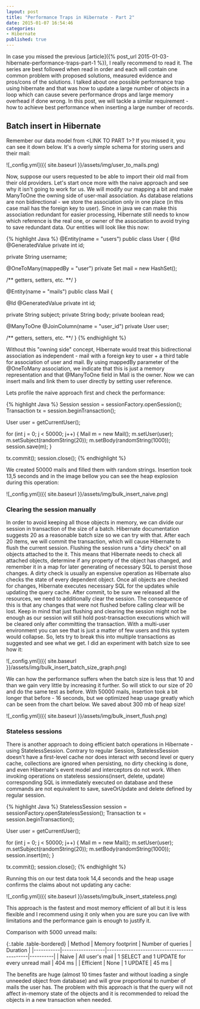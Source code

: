 ```yaml
---
layout: post
title: "Performance Traps in Hibernate - Part 2"
date: 2015-01-07 16:54:46
categories:
- Hibernate
published: true
---
```


In case you missed the previous [article]({% post_url 2015-01-03-hibernate-performance-traps-part-1 %}), I really recommend to read it. 
The series are best followed when read in order and each will contain one common problem with proposed solutions, measured evidence and pros/cons of the solutions.
I talked about one possible performance trap using hibernate and that was how to update a large number of objects in a loop which can cause severe performance drops and large memory overhead if done wrong.
In this post, we will tackle a similar requirement - how to achieve best performance when inserting a large number of records.<!--more-->

## Batch insert in Hibernate

Remember our data model from <LINK TO PART 1>? If you missed it, you can see it down below. It's a overly simple schema for storing users and their mail:

![_config.yml]({{ site.baseurl }}/assets/img/user_to_mails.png)

Now, suppose our users requested to be able to import their old mail from their old providers. Let's start once more with the naive approach and see why it isn't going to work for us.
We will modify our mapping a bit and make ManyToOne the owning side of user-mail association.
As database relations are non bidirectional - we store the association only in one place (in this case mail has the foreign key to user).
Since in java we can make this association redundant for easier processing, Hibernate still needs to know which reference is the real one, or owner of the association to avoid trying to save redundant data.
Our entities will look like this now:

{% highlight Java %}
@Entity(name = "users")
public class User {
  @Id
  @GeneratedValue
  private int id;
		
  private String username;
		
  @OneToMany(mappedBy = "user")
  private Set<Mail> mail = new HashSet<Mail>();
		
  /** getters, setters, etc. **/
}

@Entity(name = "mails")
public class Mail {

  @Id
  @GeneratedValue
  private int id;
	
  private String subject;
  private String body;
  private boolean read;
  
  @ManyToOne
  @JoinColumn(name = "user_id")
  private User user;
	
  /** getters, setters, etc. **/
}
{% endhighlight %}

Without this "owning side" concept, Hibernate would treat this bidirectional association as independent - mail with a foreign key to user + a third table for association of user and mail.
By using mappedBy parameter of the @OneToMany association, we indicate that this is just a memory representation and that @ManyToOne field in Mail is the owner.
Now we can insert mails and link them to user directly by setting user reference.

Lets profile the naive approach first and check the performance: 

{% highlight Java %}
Session session = sessionFactory.openSession();
Transaction tx = session.beginTransaction();

User user = getCurrentUser();

for (int j = 0; j < 50000; j++) {
  Mail m = new Mail();
  m.setUser(user);
  m.setSubject(randomString(20));
  m.setBody(randomString(1000));
  session.save(m);
}

tx.commit();
session.close();
{% endhighlight %}

We created 50000 mails and filled them with random strings. Insertion took 13,5 seconds and in the image bellow you can see the heap explosion during this operation:

![_config.yml]({{ site.baseurl }}/assets/img/bulk_insert_naive.png)

### Clearing the session manually

In order to avoid keeping all those objects in memory, we can divide our session in transaction of the size of a batch. Hibernate documentation suggests 20 as a reasonable batch size so we can try with that.
After each 20 items, we will commit the transaction, which will cause Hibernate to flush the current session. 
Flushing the session runs a "dirty check" on all objects attached to the it. 
This means that Hibernate needs to check all attached objects, determine if any property of the object has changed, and remember it in a map for later generating of necessary SQL to persist those changes.
A dirty check is usually an expensive operation as Hibernate also checks the state of every dependent object.
Once all objects are checked for changes, Hibernate executes necessary SQL for the updates while updating the query cache.
After commit, to be sure we released all the resources, we need to additionally clear the session. The consequence of this is that any changes that were not flushed before calling clear will be lost.
Keep in mind that just flushing and clearing the session might not be enough as our session will still hold post-transaction executions which will be cleared only after committing the transaction.
With a multi-user environment you can see that is just a matter of few users and this system would collapse. So, lets try to break this into multiple transactions as suggested and see what we get.
I did an experiment with batch size to see how it: 

![_config.yml]({{ site.baseurl }}/assets/img/bulk_insert_batch_size_graph.png)

We can how the performance suffers when the batch size is less that 10 and than we gain very little by increasing it further. So will stick to our size of 20 and do the same test as before.
With 50000 mails, insertion took a bit longer that before - 16 seconds, but we optimized heap usage greatly which can be seen from the chart below. We saved about 300 mb of heap size!

![_config.yml]({{ site.baseurl }}/assets/img/bulk_insert_flush.png)

### Stateless sessions

There is another approach to doing efficient batch operations in Hibernate - using StatelessSession.
Contrary to regular Session, StatelessSession doesn't have a first-level cache nor does interact with second level or query cache,
collections are ignored when persisting, no dirty checking is done, and even Hibernate's event model and interceptors do not work.
When invoking operations on stateless sessions(insert, delete, update) corresponding SQL is immediately executed on database and these commands are not equivalent to save, saveOrUpdate and delete defined by regular session.

{% highlight Java %}
StatelessSession session = sessionFactory.openStatelessSession();
Transaction tx = session.beginTransaction();

User user = getCurrentUser();

for (int j = 0; j < 50000; j++) {
  Mail m = new Mail();
  m.setUser(user);
  m.setSubject(randomString(20));
  m.setBody(randomString(1000));
  session.insert(m);
}

tx.commit();
session.close();
{% endhighlight %}

Running this on our test data took 14,4 seconds and the heap usage confirms the claims about not updating any cache:

![_config.yml]({{ site.baseurl }}/assets/img/bulk_insert_stateless.png)

This approach is the fastest and most memory efficient of all but it is less flexible and I recommend using it only when you are sure you can live with limitations and the performance gain is enough to justify it.



Comparison with 5000 unread mails:

{:.table .table-bordered}
| Method    | Memory footprint | Number of queries                           | Duration |
|-----------|------------------|---------------------------------------------|----------|
| Naive     | All user's mail  | 1 SELECT and 1 UPDATE for every unread mail | 404 ms   |
| Efficient | None             | 1 UPDATE                                    | 45 ms    |


The benefits are huge (almost 10 times faster and without loading a single unneeded object from database) and will grow proportional to number of mails the user has.
The problem with this approach is that the query will not affect in-memory state of the objects and it is recommended to reload the objects in a new transaction when needed.